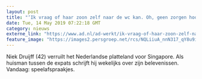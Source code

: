 ```yaml
---
layout: post
title: "‘Ik vraag of haar zoon zelf naar de wc kan. Oh, geen zorgen hoor, zegt de moeder, ik ga mee’"
date: Tue, 14 May 2019 07:22:18 GMT
category: nieuws
externe_link: "https://www.ad.nl/ad-werkt/ik-vraag-of-haar-zoon-zelf-naar-de-wc-kan-oh-geen-zorgen-hoor-zegt-de-moeder-ik-ga-mee~a20fcea4/"
feature_image: "https://images2.persgroep.net/rcs/NQLiiuA_nnN317_qY8u9inkPbu4/diocontent/148332136/_fitwidth/400/?appId=21791a8992982cd8da851550a453bd7f&quality=0.7"
---
```


Niek Druijff (42) verruilt het Nederlandse platteland voor Singapore. Als huisman tussen de expats schrijft hij wekelijks over zijn belevenissen. Vandaag: speelafspraakjes.
